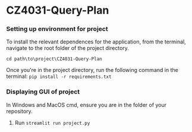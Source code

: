 # CZ4031-Query-Plan

### Setting up environment for project

To install the relevant dependences for the application, from the terminal, navigate to the root folder of the project directory.

`cd path\to\project\CZ4031-Query-Plan`

Once you're in the project directory, run the following command in the terminal:
`pip install -r requirements.txt`

### Displaying GUI of project

In Windows and MacOS cmd, ensure you are in the folder of your repository.

1. Run `streamlit run project.py`

